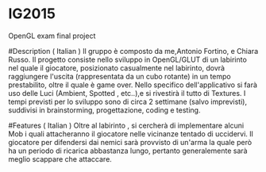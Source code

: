 # IG2015
OpenGL exam final project 

#Description ( Italian )
Il gruppo è composto da me,Antonio Fortino, e Chiara Russo.
Il progetto consiste nello sviluppo in OpenGL/GLUT di un labirinto nel quale il giocatore, posizionato casualmente nel labirinto, dovrà raggiungere l'uscita (rappresentata da un cubo rotante) in un tempo prestabilito, oltre il quale è game over.
Nello specifico dell'applicativo si farà uso delle Luci (Ambient, Spotted , etc..),e si rivestirà il tutto di Textures.
I tempi previsti per lo sviluppo sono di circa 2 settimane (salvo imprevisti), suddivisi in brainstorming, progettazione, coding e testing.

#Features ( Italian )
Oltre al labirinto , si cercherà di implementare alcuni Mob i quali attacheranno il giocatore nelle vicinanze tentado di uccidervi.
Il giocatore per difendersi dai nemici sarà provvisto di un'arma la quale però ha un periodo di ricarica abbastanza lungo, pertanto generalemente sarà meglio scappare che attaccare.  

